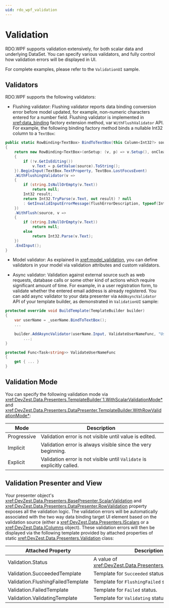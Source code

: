 ```yaml
---
uid: rdo_wpf_validation
---
```


# Validation

RDO.WPF supports validation extensively, for both scalar data and underlying DataSet. You can specify various validators, and fully control how validation errors will be displayed in UI.

For complete examples, please refer to the `ValidationUI` sample.

## Validators

RDO.WPF supports the following validators:

* Flushing validator: Flushing validator reports data binding conversion error before model updated, for example, non-numeric characters entered for a number field. Flushing validator is implemented in <xref:data_binding> factory extension method, var `WithFlushValidator` API. For example, the following binding factory method binds a nullable Int32 column to a `TextBox`:

```csharp
public static RowBinding<TextBox> BindToTextBox(this Column<Int32?> source, string flushErrorDescription = null)
{
    return new RowBinding<TextBox>(onSetup: (v, p) => v.Setup(), onCleanup: (v, p) => v.Cleanup(), onRefresh: (v, p) =>
    {
        if (!v.GetIsEditing())
            v.Text = p.GetValue(source).ToString();
    }).BeginInput(TextBox.TextProperty, TextBox.LostFocusEvent)
    .WithFlushingValidator(v =>
    {
        if (string.IsNullOrEmpty(v.Text))
            return null;
        Int32 result;
        return Int32.TryParse(v.Text, out result) ? null
        : GetInvalidInputErrorMessage(flushErrorDescription, typeof(Int32));
    })
    .WithFlush(source, v =>
    {
        if (string.IsNullOrEmpty(v.Text))
            return null;
        else
            return Int32.Parse(v.Text);
    })
    .EndInput();
}
```

* Model validator: As explained in <xref:model_validation>, you can define validators in your model via validation attributes and custom validators.

* Async validator: Validation against external source such as web requests, database calls or some other kind of actions which require significant amount of time. For example, in a user registration form, to validate whether the entered email address is already registered. You can add async validator to your data presenter via `AddAsyncValidator` API of your template builder, as demonstrated in `ValidationUI` sample:

```csharp
protected override void BuildTemplate(TemplateBuilder builder)
{
    var userName = _userName.BindToTextBox();
    ...

    builder.AddAsyncValidator(userName.Input, ValidateUserNameFunc, "User Name")
        ...;
}

protected Func<Task<string>> ValidateUserNameFunc
{
    get { ... }
}
```

## Validation Mode

You can specify the following validation mode via <xref:DevZest.Data.Presenters.TemplateBuilder`1.WithScalarValidationMode*> and <xref:DevZest.Data.Presenters.DataPresenter.TemplateBuilder.WithRowValidationMode*>:

| Mode | Description |
|------|-------------|
| Progressive | Validation error is not visible until value is edited. |
| Implicit | Validation error is always visible since the very beginning. |
| Explicit | Validation error is not visible until `Validate` is explicitly called. |

## Validation Presenter and View

Your presenter object's <xref:DevZest.Data.Presenters.BasePresenter.ScalarValidation> and <xref:DevZest.Data.Presenters.DataPresenter.RowValidation> property exposes all the validation logic. The validation errors will be automatically associated with the two way data binding target UI element based on the validation source (either a <xref:DevZest.Data.Presenters.IScalars> or a <xref:DevZest.Data.IColumns> object). These validation errors will then be displayed  via the following template provided by attached properties of static <xref:DevZest.Data.Presenters.Validation> class:

| Attached Property | Description |
|-------------------|-------------|
| Validation.Status | A value of <xref:DevZest.Data.Presenters.ValidationStatus>. |
| Validation.SucceededTemplate | Template for `Succeeded` status. |
| Validation.FlushingFailedTemplate | Template for `FlushingFailed` status. |
| Validation.FailedTemplate | Template for `Failed` status. |
| Validation.ValidatingTemplate | Template for `Validating` status. |
